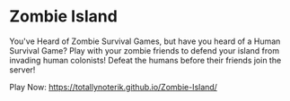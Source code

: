# Zombie Island
 
You've Heard of Zombie Survival Games, but have you heard of a Human Survival Game?  Play with your zombie friends to defend your island from invading human colonists!  Defeat the humans before their friends join the server!

Play Now: https://totallynoterik.github.io/Zombie-Island/
